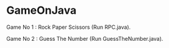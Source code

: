 # GameOnJava
Game No 1 : Rock Paper Scissors (Run RPC.java).

Game No 2 : Guess The Number (Run GuessTheNumber.java).
